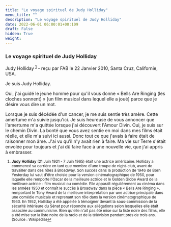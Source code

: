 ```yaml
---
title: "Le voyage spirituel de Judy Holliday"
menu_title: ""
description: "Le voyage spirituel de Judy Holliday"
date: 2022-06-01 06:00:01+00:109
draft: False
hidden: True
weight:
---
```

### Le voyage spirituel de Judy Holliday

Judy Holliday <sup id="a1">[1](#f1)</sup> - reçu par FAB le 22 Janvier 2010, Santa Cruz, Californie, USA.

Je suis Judy Holliday.

Oui, j'ai guidé le jeune homme pour qu'il vous donne « Bells Are Ringing (les cloches sonnent) » [un film musical dans lequel elle a joué] parce que je désire vous dire un mot.

Lorsque je suis décédée d'un cancer, je me suis sentie très amère. Cette amertume m'a suivie jusqu'ici. Je suis heureuse de vous annoncer que l'amertume m'a quittée lorsque j'ai découvert l'Amour Divin. Oui, je suis sur le chemin Divin. La bonté que vous avez sentie en moi dans mes films était réelle, et elle m'a suivi ici aussi. Donc tout ce que j'avais à faire était de raisonner mon âme. J'ai vu qu'il n'y avait rien à faire. Ma vie sur Terre s'était envolée pour toujours et j'ai dû faire face à une nouvelle vie, que j'ai appris à embrasser.
<small>

1. <large id="f1"> **Judy Holliday** (21 Juin 1921 - 7 Juin 1965) était une actrice américaine. Holliday a commencé sa carrière en tant que membre d'une troupe de night-club, avant de travailler dans des rôles à Broadway. Son succès dans la production de 1946 de Born Yesterday lui vaut d'être choisie pour la version cinématographique de 1950, pour laquelle elle remporte l'Oscar de la meilleure actrice et le Golden Globe Award de la meilleure actrice - film musical ou comédie. Elle apparaît régulièrement au cinéma dans les années 1950 et connaît le succès à Broadway dans la pièce « Bells Are Ringing », remportant le Tony Award de la meilleure interprétation par une actrice principale dans une comédie musicale et reprenant son rôle dans la version cinématographique de 1960. En 1952, Holliday a été appelée à témoigner devant la sous-commission de la sécurité intérieure du Sénat pour répondre aux allégations selon lesquelles elle était associée au communisme. Bien qu'elle n'ait pas été mise sur la liste noire des films, elle a été mise sur la liste noire de la radio et de la télévision pendant près de trois ans. (Source : Wikipedia)[↩](#a1)
